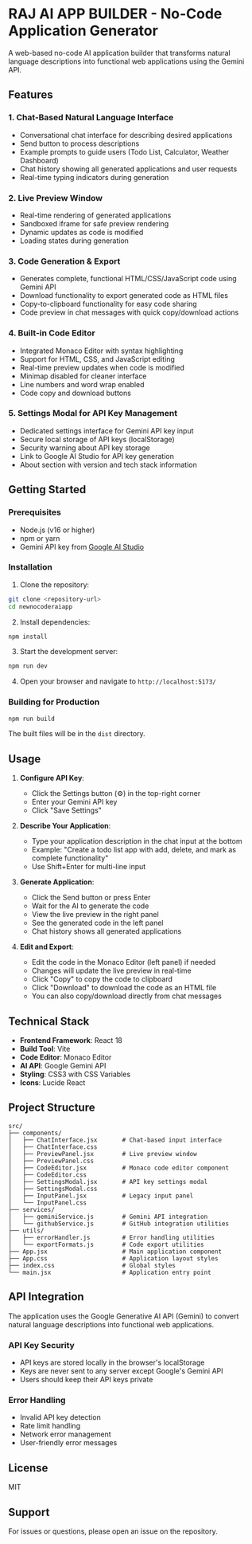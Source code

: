 # RAJ AI APP BUILDER - No-Code Application Generator

A web-based no-code AI application builder that transforms natural language descriptions into functional web applications using the Gemini API.

## Features

### 1. **Chat-Based Natural Language Interface**
- Conversational chat interface for describing desired applications
- Send button to process descriptions
- Example prompts to guide users (Todo List, Calculator, Weather Dashboard)
- Chat history showing all generated applications and user requests
- Real-time typing indicators during generation

### 2. **Live Preview Window**
- Real-time rendering of generated applications
- Sandboxed iframe for safe preview rendering
- Dynamic updates as code is modified
- Loading states during generation

### 3. **Code Generation & Export**
- Generates complete, functional HTML/CSS/JavaScript code using Gemini API
- Download functionality to export generated code as HTML files
- Copy-to-clipboard functionality for easy code sharing
- Code preview in chat messages with quick copy/download actions

### 4. **Built-in Code Editor**
- Integrated Monaco Editor with syntax highlighting
- Support for HTML, CSS, and JavaScript editing
- Real-time preview updates when code is modified
- Minimap disabled for cleaner interface
- Line numbers and word wrap enabled
- Code copy and download buttons

### 5. **Settings Modal for API Key Management**
- Dedicated settings interface for Gemini API key input
- Secure local storage of API keys (localStorage)
- Security warning about API key storage
- Link to Google AI Studio for API key generation
- About section with version and tech stack information

## Getting Started

### Prerequisites
- Node.js (v16 or higher)
- npm or yarn
- Gemini API key from [Google AI Studio](https://makersuite.google.com/app/apikey)

### Installation

1. Clone the repository:
```bash
git clone <repository-url>
cd newnocoderaiapp
```

2. Install dependencies:
```bash
npm install
```

3. Start the development server:
```bash
npm run dev
```

4. Open your browser and navigate to `http://localhost:5173/`

### Building for Production

```bash
npm run build
```

The built files will be in the `dist` directory.

## Usage

1. **Configure API Key**:
   - Click the Settings button (⚙️) in the top-right corner
   - Enter your Gemini API key
   - Click "Save Settings"

2. **Describe Your Application**:
   - Type your application description in the chat input at the bottom
   - Example: "Create a todo list app with add, delete, and mark as complete functionality"
   - Use Shift+Enter for multi-line input

3. **Generate Application**:
   - Click the Send button or press Enter
   - Wait for the AI to generate the code
   - View the live preview in the right panel
   - See the generated code in the left panel
   - Chat history shows all generated applications

4. **Edit and Export**:
   - Edit the code in the Monaco Editor (left panel) if needed
   - Changes will update the live preview in real-time
   - Click "Copy" to copy the code to clipboard
   - Click "Download" to download the code as an HTML file
   - You can also copy/download directly from chat messages

## Technical Stack

- **Frontend Framework**: React 18
- **Build Tool**: Vite
- **Code Editor**: Monaco Editor
- **AI API**: Google Gemini API
- **Styling**: CSS3 with CSS Variables
- **Icons**: Lucide React

## Project Structure

```
src/
├── components/
│   ├── ChatInterface.jsx       # Chat-based input interface
│   ├── ChatInterface.css
│   ├── PreviewPanel.jsx        # Live preview window
│   ├── PreviewPanel.css
│   ├── CodeEditor.jsx          # Monaco code editor component
│   ├── CodeEditor.css
│   ├── SettingsModal.jsx       # API key settings modal
│   ├── SettingsModal.css
│   ├── InputPanel.jsx          # Legacy input panel
│   └── InputPanel.css
├── services/
│   ├── geminiService.js        # Gemini API integration
│   └── githubService.js        # GitHub integration utilities
├── utils/
│   ├── errorHandler.js         # Error handling utilities
│   └── exportFormats.js        # Code export utilities
├── App.jsx                     # Main application component
├── App.css                     # Application layout styles
├── index.css                   # Global styles
└── main.jsx                    # Application entry point
```

## API Integration

The application uses the Google Generative AI API (Gemini) to convert natural language descriptions into functional web applications.

### API Key Security
- API keys are stored locally in the browser's localStorage
- Keys are never sent to any server except Google's Gemini API
- Users should keep their API keys private

### Error Handling
- Invalid API key detection
- Rate limit handling
- Network error management
- User-friendly error messages

## License

MIT

## Support

For issues or questions, please open an issue on the repository.
